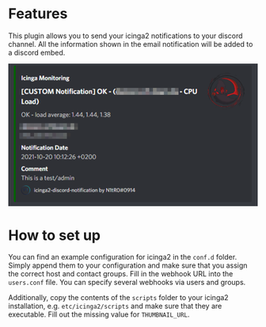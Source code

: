 # Features
This plugin allows you to send your icinga2 notifications to your discord channel.
All the information shown in the email notification will be added to a discord embed.


![example](img/example1.png "Example")

# How to set up
You can find an example configuration for icinga2 in the `conf.d` folder. Simply append them to your configuration and make sure that you assign the correct host and contact groups. Fill in the webhook URL into the `users.conf` file. You can specify several webhooks via users and groups.

Additionally, copy the contents of the `scripts` folder to your icinga2 installation, e.g. `etc/icinga2/scripts` and make sure that they are executable. Fill out the missing value for `THUMBNAIL_URL`.
